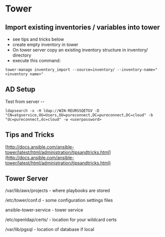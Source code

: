# Tower

## Import existing inventories / variables into tower

* see tips and tricks below
* create empty inventory in tower
* On tower server copy an existing inventory structure in inventory/ directory
* execute this command:

```text
tower-manage inventory_import --source=inventory/ --inventory-name="<inventory name>"
```

## AD Setup

Test from server --

`ldapsearch -x -H ldap://WIN-REURSSQETGV -D "CN=atgservice,OU=Users,OU=pureconnect,DC=pureconnect,DC=cloud" -b "dc=pureconnect,dc=cloud" -w <userpassword>`

## Tips and Tricks

[http://docs.ansible.com/ansible-tower/latest/html/administration/tipsandtricks.html](http://docs.ansible.com/ansible-tower/latest/html/administration/tipsandtricks.html)

## Tower Server

/var/lib/awx/projects - where playbooks are stored

/etc/tower/conf.d - some configuration settings files

ansible-tower-service - tower service

/etc/openldap/certs/ - location for your wildcard certs

/var/lib/pgsql - location of database if local

